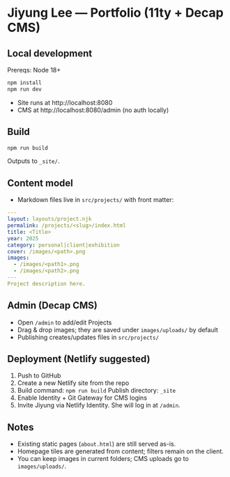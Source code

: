 Jiyung Lee — Portfolio (11ty + Decap CMS)
=========================================

Local development
-----------------

Prereqs: Node 18+

```bash
npm install
npm run dev
```

- Site runs at http://localhost:8080
- CMS at http://localhost:8080/admin (no auth locally)

Build
-----

```bash
npm run build
```
Outputs to `_site/`.

Content model
-------------

- Markdown files live in `src/projects/` with front matter:

```yaml
---
layout: layouts/project.njk
permalink: /projects/<slug>/index.html
title: <Title>
year: 2025
category: personal|client|exhibition
cover: /images/<path>.png
images:
  - /images/<path1>.png
  - /images/<path2>.png
---
Project description here.
```

Admin (Decap CMS)
-----------------

- Open `/admin` to add/edit Projects
- Drag & drop images; they are saved under `images/uploads/` by default
- Publishing creates/updates files in `src/projects/`

Deployment (Netlify suggested)
------------------------------

1. Push to GitHub
2. Create a new Netlify site from the repo
3. Build command: `npm run build`  Publish directory: `_site`
4. Enable Identity + Git Gateway for CMS logins
5. Invite Jiyung via Netlify Identity. She will log in at `/admin`.

Notes
-----

- Existing static pages (`about.html`) are still served as-is.
- Homepage tiles are generated from content; filters remain on the client.
- You can keep images in current folders; CMS uploads go to `images/uploads/`.

